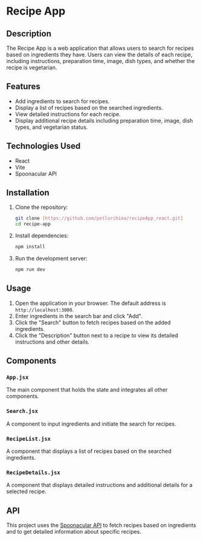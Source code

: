 # Recipe App

## Description
The Recipe App is a web application that allows users to search for recipes based on ingredients they have. Users can view the details of each recipe, including instructions, preparation time, image, dish types, and whether the recipe is vegetarian.

## Features
- Add ingredients to search for recipes.
- Display a list of recipes based on the searched ingredients.
- View detailed instructions for each recipe.
- Display additional recipe details including preparation time, image, dish types, and vegetarian status.

## Technologies Used
- React
- Vite
- Spoonacular API

## Installation

1. Clone the repository:
    ```bash
    git clone [https://github.com/petlurihima/recipeApp_react.git]
    cd recipe-app
    ```

2. Install dependencies:
    ```bash
    npm install
    ```

3. Run the development server:
    ```bash
    npm run dev
    ```

## Usage

1. Open the application in your browser. The default address is `http://localhost:3000`.
2. Enter ingredients in the search bar and click "Add".
3. Click the "Search" button to fetch recipes based on the added ingredients.
4. Click the "Description" button next to a recipe to view its detailed instructions and other details.

## Components

### `App.jsx`
The main component that holds the state and integrates all other components.

### `Search.jsx`
A component to input ingredients and initiate the search for recipes.

### `RecipeList.jsx`
A component that displays a list of recipes based on the searched ingredients.

### `RecipeDetails.jsx`
A component that displays detailed instructions and additional details for a selected recipe.

## API
This project uses the [Spoonacular API](https://spoonacular.com/food-api) to fetch recipes based on ingredients and to get detailed information about specific recipes.


